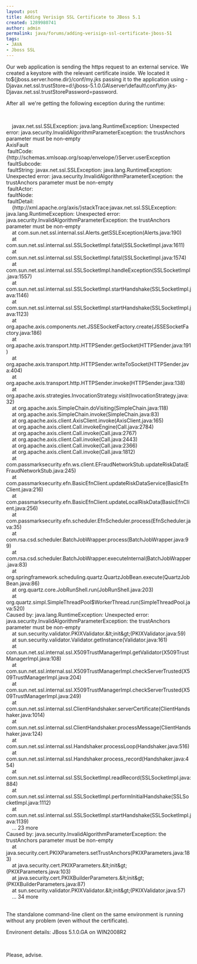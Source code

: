 ```yaml
---
layout: post
title: Adding Verisign SSL Certificate to JBoss 5.1
created: 1289980741
author: admin
permalink: java/forums/adding-verisign-ssl-certificate-jboss-51
tags:
- JAVA
- Jboss SSL
---
```

<p>Our web application is sending the https request to an external service. We created a keystore with the relevant certificate inside. We located it to${jboss.server.home.dir}/conf/my.jks passing it to the application using -Djavax.net.ssl.trustStore=d:\jboss-5.1.0.GA\server\default\conf\my.jks-Djavax.net.ssl.trustStorePassword=password.</p>
<p>After all&nbsp; we&#39;re getting the following exception during the runtime:</p>
<p>&nbsp;</p>
<p>&nbsp;&nbsp;&nbsp; javax.net.ssl.SSLException: java.lang.RuntimeException: Unexpected error: java.security.InvalidAlgorithmParameterException: the trustAnchors parameter must be non-empty<br />
	AxisFault<br />
	&nbsp;faultCode: {http://schemas.xmlsoap.org/soap/envelope/}Server.userException<br />
	&nbsp;faultSubcode:<br />
	&nbsp;faultString: javax.net.ssl.SSLException: java.lang.RuntimeException: Unexpected error: java.security.InvalidAlgorithmParameterException: the trustAnchors parameter must be non-empty<br />
	&nbsp;faultActor:<br />
	&nbsp;faultNode:<br />
	&nbsp;faultDetail:<br />
	&nbsp;&nbsp;&nbsp; {http://xml.apache.org/axis/}stackTrace:javax.net.ssl.SSLException: java.lang.RuntimeException: Unexpected error: java.security.InvalidAlgorithmParameterException: the trustAnchors parameter must be non-empty<br />
	&nbsp;&nbsp;&nbsp; at com.sun.net.ssl.internal.ssl.Alerts.getSSLException(Alerts.java:190)<br />
	&nbsp;&nbsp;&nbsp; at com.sun.net.ssl.internal.ssl.SSLSocketImpl.fatal(SSLSocketImpl.java:1611)<br />
	&nbsp;&nbsp;&nbsp; at com.sun.net.ssl.internal.ssl.SSLSocketImpl.fatal(SSLSocketImpl.java:1574)<br />
	&nbsp;&nbsp;&nbsp; at com.sun.net.ssl.internal.ssl.SSLSocketImpl.handleException(SSLSocketImpl.java:1557)<br />
	&nbsp;&nbsp;&nbsp; at com.sun.net.ssl.internal.ssl.SSLSocketImpl.startHandshake(SSLSocketImpl.java:1146)<br />
	&nbsp;&nbsp;&nbsp; at com.sun.net.ssl.internal.ssl.SSLSocketImpl.startHandshake(SSLSocketImpl.java:1123)<br />
	&nbsp;&nbsp;&nbsp; at org.apache.axis.components.net.JSSESocketFactory.create(JSSESocketFactory.java:186)<br />
	&nbsp;&nbsp;&nbsp; at org.apache.axis.transport.http.HTTPSender.getSocket(HTTPSender.java:191)<br />
	&nbsp;&nbsp;&nbsp; at org.apache.axis.transport.http.HTTPSender.writeToSocket(HTTPSender.java:404)<br />
	&nbsp;&nbsp;&nbsp; at org.apache.axis.transport.http.HTTPSender.invoke(HTTPSender.java:138)<br />
	&nbsp;&nbsp;&nbsp; at org.apache.axis.strategies.InvocationStrategy.visit(InvocationStrategy.java:32)<br />
	&nbsp;&nbsp;&nbsp; at org.apache.axis.SimpleChain.doVisiting(SimpleChain.java:118)<br />
	&nbsp;&nbsp;&nbsp; at org.apache.axis.SimpleChain.invoke(SimpleChain.java:83)<br />
	&nbsp;&nbsp;&nbsp; at org.apache.axis.client.AxisClient.invoke(AxisClient.java:165)<br />
	&nbsp;&nbsp;&nbsp; at org.apache.axis.client.Call.invokeEngine(Call.java:2784)<br />
	&nbsp;&nbsp;&nbsp; at org.apache.axis.client.Call.invoke(Call.java:2767)<br />
	&nbsp;&nbsp;&nbsp; at org.apache.axis.client.Call.invoke(Call.java:2443)<br />
	&nbsp;&nbsp;&nbsp; at org.apache.axis.client.Call.invoke(Call.java:2366)<br />
	&nbsp;&nbsp;&nbsp; at org.apache.axis.client.Call.invoke(Call.java:1812)<br />
	&nbsp;&nbsp;&nbsp; at com.passmarksecurity.efn.ws.client.EFraudNetworkStub.updateRiskData(EFraudNetworkStub.java:245)<br />
	&nbsp;&nbsp;&nbsp; at com.passmarksecurity.efn.BasicEfnClient.updateRiskDataService(BasicEfnClient.java:216)<br />
	&nbsp;&nbsp;&nbsp; at com.passmarksecurity.efn.BasicEfnClient.updateLocalRiskData(BasicEfnClient.java:256)<br />
	&nbsp;&nbsp;&nbsp; at com.passmarksecurity.efn.scheduler.EfnScheduler.process(EfnScheduler.java:35)<br />
	&nbsp;&nbsp;&nbsp; at com.rsa.csd.scheduler.BatchJobWrapper.process(BatchJobWrapper.java:99)<br />
	&nbsp;&nbsp;&nbsp; at com.rsa.csd.scheduler.BatchJobWrapper.executeInternal(BatchJobWrapper.java:83)<br />
	&nbsp;&nbsp;&nbsp; at org.springframework.scheduling.quartz.QuartzJobBean.execute(QuartzJobBean.java:86)<br />
	&nbsp;&nbsp;&nbsp; at org.quartz.core.JobRunShell.run(JobRunShell.java:203)<br />
	&nbsp;&nbsp;&nbsp; at org.quartz.simpl.SimpleThreadPool$WorkerThread.run(SimpleThreadPool.java:520)<br />
	Caused by: java.lang.RuntimeException: Unexpected error: java.security.InvalidAlgorithmParameterException: the trustAnchors parameter must be non-empty<br />
	&nbsp;&nbsp;&nbsp; at sun.security.validator.PKIXValidator.&amp;lt;init&amp;gt;(PKIXValidator.java:59)<br />
	&nbsp;&nbsp;&nbsp; at sun.security.validator.Validator.getInstance(Validator.java:161)<br />
	&nbsp;&nbsp;&nbsp; at com.sun.net.ssl.internal.ssl.X509TrustManagerImpl.getValidator(X509TrustManagerImpl.java:108)<br />
	&nbsp;&nbsp;&nbsp; at com.sun.net.ssl.internal.ssl.X509TrustManagerImpl.checkServerTrusted(X509TrustManagerImpl.java:204)<br />
	&nbsp;&nbsp;&nbsp; at com.sun.net.ssl.internal.ssl.X509TrustManagerImpl.checkServerTrusted(X509TrustManagerImpl.java:249)<br />
	&nbsp;&nbsp;&nbsp; at com.sun.net.ssl.internal.ssl.ClientHandshaker.serverCertificate(ClientHandshaker.java:1014)<br />
	&nbsp;&nbsp;&nbsp; at com.sun.net.ssl.internal.ssl.ClientHandshaker.processMessage(ClientHandshaker.java:124)<br />
	&nbsp;&nbsp;&nbsp; at com.sun.net.ssl.internal.ssl.Handshaker.processLoop(Handshaker.java:516)<br />
	&nbsp;&nbsp;&nbsp; at com.sun.net.ssl.internal.ssl.Handshaker.process_record(Handshaker.java:454)<br />
	&nbsp;&nbsp;&nbsp; at com.sun.net.ssl.internal.ssl.SSLSocketImpl.readRecord(SSLSocketImpl.java:884)<br />
	&nbsp;&nbsp;&nbsp; at com.sun.net.ssl.internal.ssl.SSLSocketImpl.performInitialHandshake(SSLSocketImpl.java:1112)<br />
	&nbsp;&nbsp;&nbsp; at com.sun.net.ssl.internal.ssl.SSLSocketImpl.startHandshake(SSLSocketImpl.java:1139)<br />
	&nbsp;&nbsp;&nbsp; ... 23 more<br />
	Caused by: java.security.InvalidAlgorithmParameterException: the trustAnchors parameter must be non-empty<br />
	&nbsp;&nbsp;&nbsp; at java.security.cert.PKIXParameters.setTrustAnchors(PKIXParameters.java:183)<br />
	&nbsp;&nbsp;&nbsp; at java.security.cert.PKIXParameters.&amp;lt;init&amp;gt;(PKIXParameters.java:103)<br />
	&nbsp;&nbsp;&nbsp; at java.security.cert.PKIXBuilderParameters.&amp;lt;init&amp;gt;(PKIXBuilderParameters.java:87)<br />
	&nbsp;&nbsp;&nbsp; at sun.security.validator.PKIXValidator.&amp;lt;init&amp;gt;(PKIXValidator.java:57)<br />
	&nbsp;&nbsp;&nbsp; ... 34 more<br />
	&nbsp;</p>
<p>The standalone command-line client on the same environment is running without any problem (even without the certificate).</p>
<p>Environent details: JBoss 5.1.0.GA on WIN2008R2</p>
<p>&nbsp;</p>
<p>Please, advise.</p>
